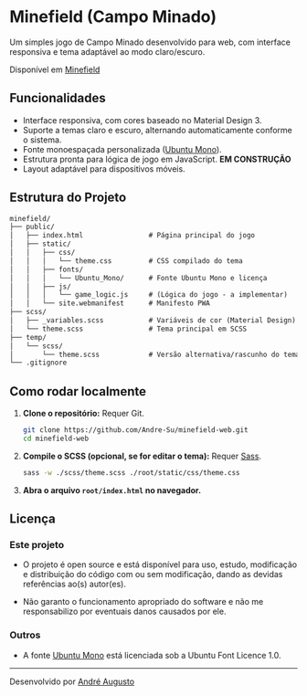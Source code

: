 # Minefield (Campo Minado)

Um simples jogo de Campo Minado desenvolvido para web, com interface responsiva e tema adaptável ao modo claro/escuro.

Disponível em [Minefield](https://github.com/Andre-Su/minefield-web)

## Funcionalidades

- Interface responsiva, com cores baseado no Material Design 3.
- Suporte a temas claro e escuro, alternando automaticamente conforme o sistema.
- Fonte monoespaçada personalizada ([Ubuntu Mono](root/static/fonts/Ubuntu_Mono/UFL.txt)).
- Estrutura pronta para lógica de jogo em JavaScript. **EM CONSTRUÇÃO**
- Layout adaptável para dispositivos móveis.

## Estrutura do Projeto

```markdown
minefield/
├── public/
│   ├── index.html                # Página principal do jogo
│   ├── static/
│   │   ├── css/
│   │   │   └── theme.css         # CSS compilado do tema
│   │   ├── fonts/
│   │   │   └── Ubuntu_Mono/      # Fonte Ubuntu Mono e licença
│   │   ├── js/
│   │   │   └── game_logic.js     # (Lógica do jogo - a implementar)
│   │   └── site.webmanifest      # Manifesto PWA
├── scss/
│   ├── _variables.scss           # Variáveis de cor (Material Design)
│   └── theme.scss                # Tema principal em SCSS
├── temp/
│   └── scss/
│       └── theme.scss            # Versão alternativa/rascunho do tema
└── .gitignore
```

## Como rodar localmente

1. **Clone o repositório:**
   Requer Git.

   ```sh
   git clone https://github.com/Andre-Su/minefield-web.git
   cd minefield-web
   ```

2. **Compile o SCSS (opcional, se for editar o tema):**
   Requer [Sass](https://sass-lang.com/install).

   ```sh
   sass -w ./scss/theme.scss ./root/static/css/theme.css
   ```

3. **Abra o arquivo `root/index.html` no navegador.**

## Licença

### Este projeto

- O projeto é open source e está disponível para uso, estudo, modificação e distribuição do código com ou sem modificação, dando as devidas referências ao(s) autor(es).

- Não garanto o funcionamento apropriado do software e não me responsabilizo por eventuais danos causados por ele.

### Outros

- A fonte [Ubuntu Mono](root/static/fonts/Ubuntu_Mono/UFL.txt) está licenciada sob a Ubuntu Font Licence 1.0.

---

Desenvolvido por [André Augusto](https://github.com/Andre-Su/)
